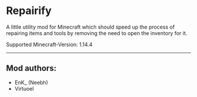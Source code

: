 # Repairify

A little utility mod for Minecraft which should speed up the process of repairing items and tools by removing the need to open the inventory for it.

Supported Minecraft-Version: 1.14.4

----------
## Mod authors:
- EnK_ (Neebh)
- Virtuoel
